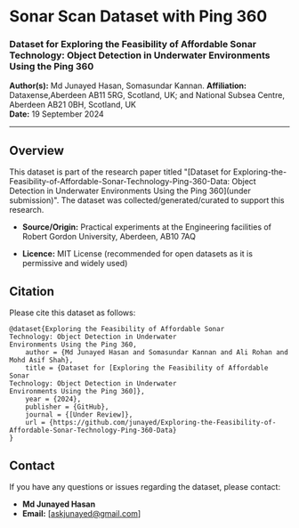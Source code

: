 
# Sonar Scan Dataset with Ping 360

### Dataset for Exploring the Feasibility of Affordable Sonar Technology: Object Detection in Underwater Environments Using the Ping 360
**Author(s):** Md Junayed Hasan, Somasundar Kannan.
**Affiliation:** Dataxense,Aberdeen AB11 5RG, Scotland, UK; and National Subsea Centre, Aberdeen AB21 0BH, Scotland, UK   
**Date:** 19 September 2024

---

## Overview

This dataset is part of the research paper titled "[Dataset for Exploring-the-Feasibility-of-Affordable-Sonar-Technology-Ping-360-Data:  Object Detection in Underwater Environments Using the Ping 360](under submission)". The dataset was collected/generated/curated to support this research.

- **Source/Origin:** Practical experiments at the Engineering facilities of Robert Gordon University, Aberdeen, AB10 7AQ

- **Licence:** MIT License (recommended for open datasets as it is permissive and widely used)



## Citation

Please cite this dataset as follows:

```
@dataset{Exploring the Feasibility of Affordable Sonar
Technology: Object Detection in Underwater
Environments Using the Ping 360,
    author = {Md Junayed Hasan and Somasundar Kannan and Ali Rohan and Mohd Asif Shah},
    title = {Dataset for [Exploring the Feasibility of Affordable Sonar
Technology: Object Detection in Underwater
Environments Using the Ping 360]},
    year = {2024},
    publisher = {GitHub},
    journal = {[Under Review]},
    url = {https://github.com/junayed/Exploring-the-Feasibility-of-Affordable-Sonar-Technology-Ping-360-Data}
}
```

## Contact

If you have any questions or issues regarding the dataset, please contact:

- **Md Junayed Hasan**  
- **Email:** [askjunayed@gmail.com]  
